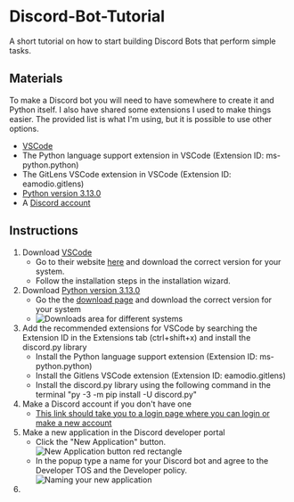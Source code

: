 # Discord-Bot-Tutorial
A short tutorial on how to start building Discord Bots that perform simple tasks.

## Materials
To make a Discord bot you will need to have somewhere to create it and Python itself. I also have shared some extensions I used to make things easier. The provided list is what I'm using, but it is possible to use other options.
* [VSCode](https://code.visualstudio.com/)
* The Python language support extension in VSCode (Extension ID: ms-python.python)
* The GitLens VSCode extension in VSCode (Extension ID: eamodio.gitlens)
* [Python version 3.13.0](https://www.python.org/downloads/release/python-3130/)
* A [Discord account](https://discord.com/login?redirect_to=%2Fdevelopers%2Fapplications%2F)

## Instructions
1. Download [VSCode](https://code.visualstudio.com/)
	* Go to their website [here](https://code.visualstudio.com/) and download the correct version for your system.
	* Follow the installation steps in the installation wizard.
2. Download [Python version 3.13.0](https://www.python.org/downloads/release/python-3130/)
	* Go the the [download page](https://www.python.org/downloads/release/python-3130/) and download the correct version for your system
	* ![Downloads area for different systems](PythonDownloadScreenCropped.png)
3. Add the recommended extensions for VSCode by searching the Extension ID in the Extensions tab (ctrl+shift+x) and install the discord.py library
    * Install the Python language support extension (Extension ID: ms-python.python) 
    * Install the Gitlens VSCode extension (Extension ID: eamodio.gitlens)
    * Install the discord.py library using the following command in the terminal "py -3 -m pip install -U discord.py"
4. Make a Discord account if you don't have one
    * [This link should take you to a login page where you can login or make a new account](https://discord.com/login?redirect_to=%2Fdevelopers%2Fapplications%2F)
5. Make a new application in the Discord developer portal
    * Click the "New Application" button. ![New Application button red rectangle](DiscorddeveloperportalNewApplication.png)
    * In the popup type a name for your Discord bot and agree to the Developer TOS and the Developer policy. ![Naming your new application](NewApplicationNaming.png)
6. 



